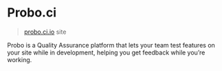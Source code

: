 # Probo.ci

> [probo.ci.io](http://probo.ci) site

  Probo is a Quality Assurance platform that lets your team test 
  features on your site while in development, helping you get 
  feedback while you’re working.